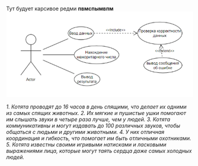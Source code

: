 Тут будует карсивое редми 
**пвмспымвпм** 
![](https://github.com/ne4ertik/-/blob/main/Снимок%20экрана%202024-11-09%20144536.png?raw=true)

_1. Котята проводят до 16 часов в день спящими, что делает их одними из самых спящих животных.
2. Их мягкие и пушистые ушки помогают им слышать звуки в четыре раза лучше, чем у людей.
3. Котята коммуникативны и могут издавать до 100 различных звуков, чтобы общаться с людьми и другими животными.
4. У них отличная координация и гибкость, что помогает им быть отличными охотниками.
5. Котята известны своими игривыми натисками и ласковыми выражениями лица, которые могут таять сердца даже самых холодных людей._
